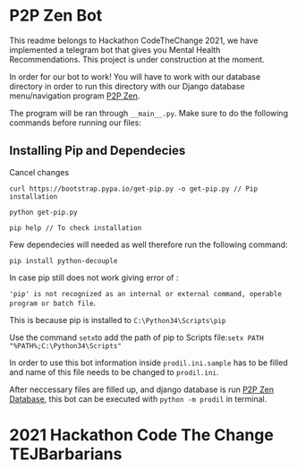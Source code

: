 # P2P Zen Bot
This readme belongs to Hackathon CodeTheChange 2021, we have implemented a telegram bot that gives you Mental Health Recommendations. This project is under construction at the moment.

In order for our bot to work! You will have to work with our database directory in order to run this directory with our Django database menu/navigation program [P2P Zen](https://github.com/emiravc/P2P-Zen-Bot).

The program will be ran through `__main__.py`. Make sure to do the following commands before running our files:

## Installing Pip and Dependecies
Cancel changes
```
curl https://bootstrap.pypa.io/get-pip.py -o get-pip.py // Pip installation

python get-pip.py

pip help // To check installation
```

Few dependecies will needed as well therefore run the following command:

```
pip install python-decouple
```

In case pip still does not work giving error of :

`'pip' is not recognized as an internal or external command, operable program or batch file`.

This is because pip is installed to `C:\Python34\Scripts\pip`

Use the command `setx`to add the path of pip to Scripts file:`setx PATH "%PATH%;C:\Python34\Scripts" `

In order to use this bot information inside `prodil.ini.sample` has to be filled and name of this file needs to be changed to `prodil.ini`.

After neccessary files are filled up, and django database is run  [P2P Zen Database](https://github.com/emiravc/P2P-Zen-Bot), this bot can be executed with `python -m prodil` in terminal.

# 2021 Hackathon Code The Change TEJBarbarians
